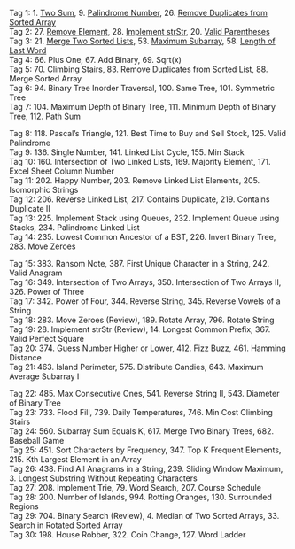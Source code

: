 Tag 1:   1. [Two Sum](twosums.cpp), 9. [Palindrome Number](palindromenumber.cpp), 26. [Remove Duplicates from Sorted Array](removeduplicatesfromsortedarray)  
Tag 2:   27. [Remove Element](removeelement.cpp), 28. [Implement strStr](strStr.cpp), 20. [Valid Parentheses](validparentheses.cpp)  
Tag 3:   21. [Merge Two Sorted Lists](mergetwosortedlists.cpp), 53. [Maximum Subarray](maximumsubarray.cpp), 58. [Length of Last Word](lengthodlasword.cpp)  
Tag 4:   66. Plus One, 67. Add Binary, 69. Sqrt(x)  
Tag 5:   70. Climbing Stairs, 83. Remove Duplicates from Sorted List, 88. Merge Sorted Array  
Tag 6:   94. Binary Tree Inorder Traversal, 100. Same Tree, 101. Symmetric Tree  
Tag 7:   104. Maximum Depth of Binary Tree, 111. Minimum Depth of Binary Tree, 112. Path Sum  
  
Tag 8:   118. Pascal’s Triangle, 121. Best Time to Buy and Sell Stock, 125. Valid Palindrome  
Tag 9:   136. Single Number, 141. Linked List Cycle, 155. Min Stack  
Tag 10:  160. Intersection of Two Linked Lists, 169. Majority Element, 171. Excel Sheet Column Number  
Tag 11:  202. Happy Number, 203. Remove Linked List Elements, 205. Isomorphic Strings  
Tag 12:  206. Reverse Linked List, 217. Contains Duplicate, 219. Contains Duplicate II  
Tag 13:  225. Implement Stack using Queues, 232. Implement Queue using Stacks, 234. Palindrome Linked List  
Tag 14:  235. Lowest Common Ancestor of a BST, 226. Invert Binary Tree, 283. Move Zeroes  
  
Tag 15:  383. Ransom Note, 387. First Unique Character in a String, 242. Valid Anagram  
Tag 16:  349. Intersection of Two Arrays, 350. Intersection of Two Arrays II, 326. Power of Three  
Tag 17:  342. Power of Four, 344. Reverse String, 345. Reverse Vowels of a String  
Tag 18:  283. Move Zeroes (Review), 189. Rotate Array, 796. Rotate String  
Tag 19:  28. Implement strStr (Review), 14. Longest Common Prefix, 367. Valid Perfect Square  
Tag 20:  374. Guess Number Higher or Lower, 412. Fizz Buzz, 461. Hamming Distance  
Tag 21:  463. Island Perimeter, 575. Distribute Candies, 643. Maximum Average Subarray I  
  
Tag 22:  485. Max Consecutive Ones, 541. Reverse String II, 543. Diameter of Binary Tree  
Tag 23:  733. Flood Fill, 739. Daily Temperatures, 746. Min Cost Climbing Stairs  
Tag 24:  560. Subarray Sum Equals K, 617. Merge Two Binary Trees, 682. Baseball Game  
Tag 25:  451. Sort Characters by Frequency, 347. Top K Frequent Elements, 215. Kth Largest Element in an Array  
Tag 26:  438. Find All Anagrams in a String, 239. Sliding Window Maximum, 3. Longest Substring Without Repeating Characters  
Tag 27:  208. Implement Trie, 79. Word Search, 207. Course Schedule  
Tag 28:  200. Number of Islands, 994. Rotting Oranges, 130. Surrounded Regions  
Tag 29:  704. Binary Search (Review), 4. Median of Two Sorted Arrays, 33. Search in Rotated Sorted Array  
Tag 30:  198. House Robber, 322. Coin Change, 127. Word Ladder  
